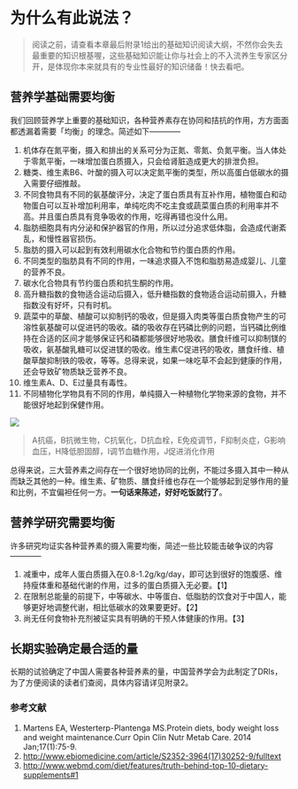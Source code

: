 # 为什么有此说法？

> 阅读之前，请查看本章最后附录1给出的基础知识阅读大纲，不然你会失去最重要的知识根基喔，这些基础知识能让你与社会上的不入流养生专家区分开，是体现你本来就具有的专业性最好的知识储备！快去看吧。

## 营养学基础需要均衡

我们回顾营养学上重要的基础知识，各种营养素存在协同和拮抗的作用，方方面面都透漏着需要「均衡」的理念。简述如下————

1. 机体存在氮平衡，摄入和排出的关系可分为正氮、零氮、负氮平衡。当人体处于零氮平衡，一味增加蛋白质摄入，只会给肾脏造成更大的排泄负担。
2. 糖类、维生素B6、叶酸的摄入可以决定氮平衡的类型，所以高蛋白低碳水的摄入需要仔细推敲。
3. 不同食物具有不同的氨基酸评分，决定了蛋白质具有互补作用，植物蛋白和动物蛋白可以互补增加利用率，单纯吃肉不吃主食或蔬菜蛋白质的利用率并不高。并且蛋白质具有竞争吸收的作用，吃得再错也没什么用。
4. 脂肪细胞具有内分泌和保护器官的作用，所以过分追求低体脂，会造成代谢紊乱，和慢性器官损伤。
5. 脂肪的摄入可以起到有效利用碳水化合物和节约蛋白质的作用。
6. 不同类型的脂肪具有不同的作用，一味追求摄入不饱和脂肪易造成婴儿、儿童的营养不良。
7. 碳水化合物具有节约蛋白质和抗生酮的作用。
8. 高升糖指数的食物适合运动后摄入，低升糖指数的食物适合运动前摄入，升糖指数没有好坏，只有时机。
9. 蔬菜中的草酸、植酸可以抑制钙的吸收，但是摄入肉类等蛋白质食物产生的可溶性氨基酸可以促进钙的吸收。磷的吸收存在钙磷比例的问题，当钙磷比例维持在合适的区间才能够保证钙和磷都能够很好地吸收。膳食纤维可以抑制镁的吸收，氨基酸乳糖可以促进镁的吸收。维生素C促进钙的吸收，膳食纤维、植酸草酸抑制铁的吸收，等等。总得来说，如果一味吃草不会起到健康的作用，还会导致矿物质缺乏营养不良。
10. 维生素A、D、E过量具有毒性。
11. 不同植物化学物具有不同的作用，单纯摄入一种植物化学物来源的食物，并不能很好地起到保健作用。

![](https://ws4.sinaimg.cn/large/006tNc79gy1fjd4aixbdwj30vk0j4wtv.jpg)
> A抗癌，B抗微生物，C抗氧化，D抗血栓，E免疫调节，F抑制炎症，G影响血压，H降低胆固醇，I调节血糖作用，J促进消化作用

总得来说，三大营养素之间存在一个很好地协同的比例，不能过多摄入其中一种从而缺乏其他的一种。维生素、矿物质、膳食纤维也存在一个能够起到足够作用的量和比例，不宜偏袒任何一方。**一句话来陈述，好好吃饭就行了**。

## 营养学研究需要均衡

许多研究均证实各种营养素的摄入需要均衡，简述一些比较能击破争议的内容————

1. 减重中，成年人蛋白质摄入在0.8-1.2g/kg/day，即可达到很好的饱腹感、维持瘦体重和基础代谢的作用，过多的蛋白质摄入无必要。【1】
2. 在限制总能量的前提下，中等碳水、中等蛋白、低脂肪的饮食对于中国人，能够更好地调整代谢，相比低碳水的效果要更好。【2】
3. 尚无任何食物补充剂被证实具有明确的干预人体健康的作用。【3】

## 长期实验确定最合适的量

长期的试验确定了中国人需要各种营养素的量，中国营养学会为此制定了DRIs，为了方便阅读的读者们查阅，具体内容请详见附录2。

### 参考文献

1. Martens EA, Westerterp-Plantenga MS.Protein diets, body weight loss and weight maintenance.Curr Opin Clin Nutr Metab Care. 2014 Jan;17(1):75-9.
1. http://www.ebiomedicine.com/article/S2352-3964(17)30252-9/fulltext
2. http://www.webmd.com/diet/features/truth-behind-top-10-dietary-supplements#1
